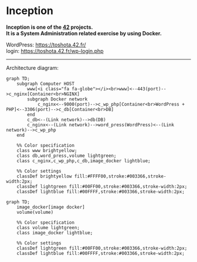 # Inception

**Inception is one of the [42](https://42tokyo.jp/) projects.**  
**It is a System Administration related exercise by using Docker.**

WordPress: https://toshota.42.fr/  
login: https://toshota.42.fr/wp-login.php

---
Architecture diagram:
```mermaid
graph TD;
	subgraph Computer HOST
		www[<i class="fa fa-globe"></i><br>www]<--443(port)-->c_nginx[Container<br>NGINX]
		subgraph Docker network
			c_nginx<--9000(port)-->c_wp_php[Container<br>WordPress + PHP]<--3306(port)-->c_db[Container<br>DB]
		end
		c_db<--(Link network)-->db(DB)
		c_nginx<--(Link network)-->word_press(WordPress)<--(Link network)-->c_wp_php
	end

	%% Color specification
	class www brightyellow;
	class db,word_press,volume lightgreen;
	class c_nginx,c_wp_php,c_db,image_docker lightblue;

	%% Color settings
	classDef brightyellow fill:#FFFF00,stroke:#003366,stroke-width:2px;
	classDef lightgreen fill:#00FF00,stroke:#003366,stroke-width:2px;
	classDef lightblue fill:#00FFFF,stroke:#003366,stroke-width:2px;
```

```mermaid
graph TD;
	image_docker[image docker]
	volume(volume)

	%% Color specification
	class volume lightgreen;
	class image_docker lightblue;

	%% Color settings
	classDef lightgreen fill:#00FF00,stroke:#003366,stroke-width:2px;
	classDef lightblue fill:#00FFFF,stroke:#003366,stroke-width:2px;
```
